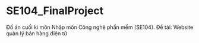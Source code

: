 # SE104_FinalProject
Đồ án cuối kì môn Nhập môn Công nghệ phần mềm (SE104).
Đề tài: Website quản lý bán hàng điện tử 
